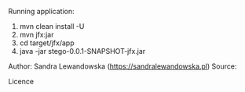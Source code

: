 Running application:

1. mvn clean install -U
2. mvn jfx:jar
3. cd target/jfx/app
4. java -jar stego-0.0.1-SNAPSHOT-jfx.jar 


Author: Sandra Lewandowska (https://sandralewandowska.pl)
Source:

Licence

